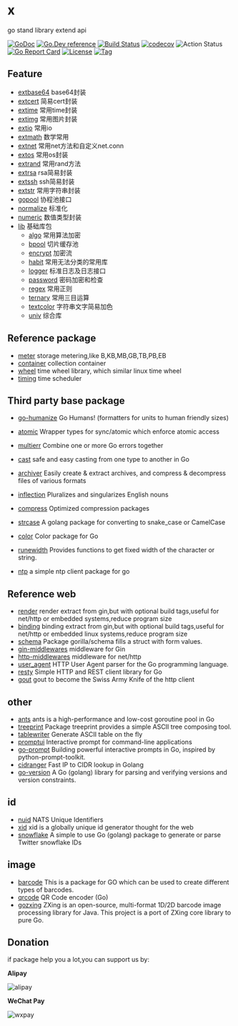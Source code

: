 # x
 go stand library extend api

[![GoDoc](https://godoc.org/github.com/thinkgos/x?status.svg)](https://godoc.org/github.com/thinkgos/x)
[![Go.Dev reference](https://img.shields.io/badge/go.dev-reference-blue?logo=go&logoColor=white)](https://pkg.go.dev/github.com/thinkgos/x?tab=doc)
[![Build Status](https://www.travis-ci.org/thinkgos/x.svg?branch=master)](https://www.travis-ci.org/thinkgos/x)
[![codecov](https://codecov.io/gh/thinkgos/x/branch/master/graph/badge.svg)](https://codecov.io/gh/thinkgos/x)
![Action Status](https://github.com/thinkgos/x/workflows/Go/badge.svg)
[![Go Report Card](https://goreportcard.com/badge/github.com/thinkgos/x)](https://goreportcard.com/report/github.com/thinkgos/x)
[![License](https://img.shields.io/github/license/thinkgos/x)](https://github.com/thinkgos/x/raw/master/LICENSE)
[![Tag](https://img.shields.io/github/v/tag/thinkgos/x)](https://github.com/thinkgos/x/tags)


## Feature 
- [extbase64](#extbase64) base64封装
- [extcert](#extcert) 简易cert封装
- [extime](#extime) 常用time封装
- [extimg](#extimg) 常用图片封装
- [extio](#extio) 常用io
- [extmath](#extmath) 数学常用
- [extnet](extnet) 常用net方法和自定义net.conn
- [extos](#extos) 常用os封装
- [extrand](#extrand) 常用rand方法
- [extrsa](#extrsa) rsa简易封装
- [extssh](#extssh) ssh简易封装
- [extstr](#extstr) 常用字符串封装
- [gopool](#gopool) 协程池接口
- [normalize](#normalize) 标准化
- [numeric](#numeric) 数值类型封装
- [lib](#lib) 基础库包
    - [algo](#algo) 常用算法加密
    - [bpool](#bpool) 切片缓存池
    - [encrypt](#encrypt) 加密流
    - [habit](#habit) 常用无法分类的常用库
    - [logger](#logger) 标准日志及日志接口
    - [password](#password) 密码加密和检查
    - [regex](#regex) 常用正则
    - [ternary](#ternary) 常用三目运算
    - [textcolor](#textcolor) 字符串文字简易加色
    - [univ](#univ) 综合库

## Reference package

- [meter](https://github.com/thinkgos/meter) storage metering,like B,KB,MB,GB,TB,PB,EB
- [container](https://github.com/thinkgos/container) collection container
- [wheel](https://github.com/thinkgos/wheel) time wheel library, which similar linux time wheel
- [timing](https://github.com/thinkgos/timing) time scheduler

## Third party base package
- [go-humanize](https://github.com/dustin/go-humanize) Go Humans! (formatters for units to human friendly sizes)
- [atomic](https://github.com/uber-go/atomic) Wrapper types for sync/atomic which enforce atomic access
- [multierr](https://github.com/uber-go/multierr) Combine one or more Go errors together
- [cast](https://github.com/spf13/cast) safe and easy casting from one type to another in Go
- [archiver](https://github.com/mholt/archiver) Easily create & extract archives, and compress & decompress files of various formats
- [inflection](https://github.com/jinzhu/inflection) Pluralizes and singularizes English nouns
- [compress](https://github.com/klauspost/compress) Optimized compression packages
- [strcase](https://github.com/iancoleman/strcase) A golang package for converting to snake_case or CamelCase
- [color](https://github.com/fatih/color) Color package for Go
- [runewidth](https://github.com/mattn/go-runewidth) Provides functions to get fixed width of the character or string.

- [ntp](https://github.com/beevik/ntp) a simple ntp client package for go
## Reference web
- [render](https://github.com/thinkgos/render)  render extract from gin,but with optional build tags,useful for net/http or embedded systems,reduce program size
- [binding](https://github.com/thinkgos/binding)  binding extract from gin,but with optional build tags,useful for net/http or embedded linux systems,reduce program size
- [schema](https://github.com/gorilla/schema) Package gorilla/schema fills a struct with form values.
- [gin-middlewares](https://github.com/thinkgos/gin-middlewares) middleware for Gin
- [http-middlewares](https://github.com/thinkgos/http-middlewares)  middleware for net/http
- [user_agent](https://github.com/mssola/user_agent) HTTP User Agent parser for the Go programming language.
- [resty](https://github.com/go-resty/resty) Simple HTTP and REST client library for Go
- [gout](https://github.com/guonaihong/gout) gout to become the Swiss Army Knife of the http client 
## other 
- [ants](https://github.com/panjf2000/ants) ants is a high-performance and low-cost goroutine pool in Go
- [treeprint](https://github.com/xlab/treeprint) Package treeprint provides a simple ASCII tree composing tool.
- [tablewriter](https://github.com/olekukonko/tablewriter) Generate ASCII table on the fly
- [promptui](https://github.com/manifoldco/promptui) Interactive prompt for command-line applications
- [go-prompt](https://github.com/c-bata/go-prompt) Building powerful interactive prompts in Go, inspired by python-prompt-toolkit.
- [cidranger](https://github.com/yl2chen/cidranger) Fast IP to CIDR lookup in Golang
- [go-version](https://github.com/hashicorp/go-version) A Go (golang) library for parsing and verifying versions and version constraints.

## id
- [nuid](https://github.com/nats-io/nuid) NATS Unique Identifiers
- [xid](https://github.com/rs/xid) xid is a globally unique id generator thought for the web
- [snowflake](github.com/bwmarrin/snowflake) A simple to use Go (golang) package to generate or parse Twitter snowflake IDs
## image
- [barcode](github.com/boombuler/barcode) This is a package for GO which can be used to create different types of barcodes.
- [qrcode](github.com/skip2/go-qrcode) QR Code encoder (Go)
- [gozxing](https://github.com/makiuchi-d/gozxing) ZXing is an open-source, multi-format 1D/2D barcode image processing library for Java. This project is a port of ZXing core library to pure Go.

## Donation

if package help you a lot,you can support us by:

**Alipay**

![alipay](https://github.com/thinkgos/thinkgos/blob/master/asserts/alipay.jpg)

**WeChat Pay**

![wxpay](https://github.com/thinkgos/thinkgos/blob/master/asserts/wxpay.jpg)